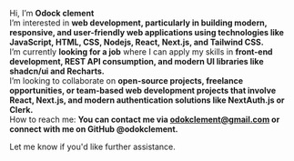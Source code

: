 Hi, I’m **Odock clement**  
I’m interested in **web development, particularly in building modern, responsive, and user-friendly web applications using technologies like JavaScript, HTML, CSS, Nodejs, React, Next.js, and Tailwind CSS.**  
I’m currently **looking for a job** where I can apply my skills in **front-end development, REST API consumption, and modern UI libraries like shadcn/ui and Recharts.**  
I’m looking to collaborate on **open-source projects, freelance opportunities, or team-based web development projects that involve React, Next.js, and modern authentication solutions like NextAuth.js or Clerk.**  
How to reach me: **You can contact me via odokclement@gmail.com or connect with me on GitHub @odokclement.**  

Let me  know if you'd like further assistance.

<!---
odokclement/odokclement is a ✨ special ✨ repository because its `README.md` (this file) appears on your GitHub profile.
You can click the Preview link to take a look at your changes.Profile repository
--->
